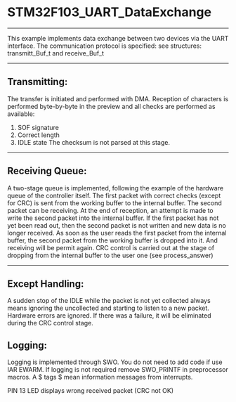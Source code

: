 # STM32F103_UART_DataExchange
***
This example implements data exchange between two devices via the UART interface. 
The communication protocol is specified: see structures: transmitt_Buf_t and receive_Buf_t
***
## Transmitting:
The transfer is initiated and performed with DMA.
Reception of characters is performed byte-by-byte in the preview and all checks are performed as available:
1. SOF signature
2. Correct length
3. IDLE state
The checksum is not parsed at this stage.
***
## Receiving Queue:
A two-stage queue is implemented, following the example of the hardware queue of the controller itself.
The first packet with correct checks (except for CRC) is sent from the working buffer to the internal buffer. 
The second packet can be receiving. At the end of reception, an attempt is made to write the second packet into the internal buffer. 
If the first packet has not yet been read out, then the second packet is not written and new data is no longer received.
As soon as the user reads the first packet from the internal buffer, the second packet from the working buffer is dropped into it. 
And receiving will be permit again.
CRC control is carried out at the stage of dropping from the internal buffer to the user one (see process_answer)
***
## Except Handling:
A sudden stop of the IDLE while the packet is not yet collected always means ignoring the uncollected and starting to listen to a new packet.
Hardware errors are ignored. If there was a failure, it will be eliminated during the CRC control stage.
## Logging:
Logging is implemented through SWO. You do not need to add code if use IAR EWARM.
If logging is not required remove SWO_PRINTF in preprocessor macros.
A $ tags $ mean information messages from interrupts.

PIN 13 LED displays wrong received packet (CRC not OK)
